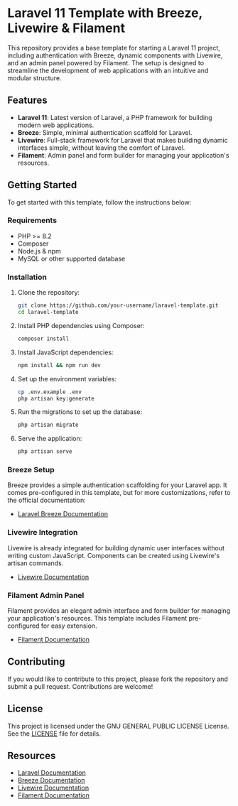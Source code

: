 # Laravel 11 Template with Breeze, Livewire & Filament

This repository provides a base template for starting a Laravel 11 project, including authentication with Breeze, dynamic components with Livewire, and an admin panel powered by Filament. The setup is designed to streamline the development of web applications with an intuitive and modular structure.

## Features

- **Laravel 11**: Latest version of Laravel, a PHP framework for building modern web applications.
- **Breeze**: Simple, minimal authentication scaffold for Laravel.
- **Livewire**: Full-stack framework for Laravel that makes building dynamic interfaces simple, without leaving the comfort of Laravel.
- **Filament**: Admin panel and form builder for managing your application's resources.

## Getting Started

To get started with this template, follow the instructions below:

### Requirements

- PHP >= 8.2
- Composer
- Node.js & npm
- MySQL or other supported database

### Installation

1. Clone the repository:

    ```bash
    git clone https://github.com/your-username/laravel-template.git
    cd laravel-template
    ```

2. Install PHP dependencies using Composer:

    ```bash
    composer install
    ```

3. Install JavaScript dependencies:

    ```bash
    npm install && npm run dev
    ```

4. Set up the environment variables:

    ```bash
    cp .env.example .env
    php artisan key:generate
    ```

5. Run the migrations to set up the database:

    ```bash
    php artisan migrate
    ```

6. Serve the application:

    ```bash
    php artisan serve
    ```

### Breeze Setup

Breeze provides a simple authentication scaffolding for your Laravel app. It comes pre-configured in this template, but for more customizations, refer to the official documentation:

- [Laravel Breeze Documentation](https://laravel.com/docs/11.x/starter-kits#laravel-breeze)

### Livewire Integration

Livewire is already integrated for building dynamic user interfaces without writing custom JavaScript. Components can be created using Livewire's artisan commands.

- [Livewire Documentation](https://livewire.laravel.com/docs/quickstart)

### Filament Admin Panel

Filament provides an elegant admin interface and form builder for managing your application's resources. This template includes Filament pre-configured for easy extension.

- [Filament Documentation](https://filamentphp.com/docs/3.x/panels/installation)

## Contributing

If you would like to contribute to this project, please fork the repository and submit a pull request. Contributions are welcome!

## License

This project is licensed under the GNU GENERAL PUBLIC LICENSE License. See the [LICENSE](LICENSE) file for details.

## Resources

- [Laravel Documentation](https://laravel.com/docs/11.x)
- [Breeze Documentation](https://laravel.com/docs/11.x/starter-kits#laravel-breeze)
- [Livewire Documentation](https://livewire.laravel.com/docs/quickstart)
- [Filament Documentation](https://filamentphp.com/docs/3.x/panels/installation)
